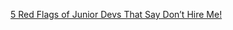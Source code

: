 [5 Red Flags of Junior Devs That Say Don’t Hire Me!]([https://example.com](https://www.youtube.com/watch?v=hm5jt9Xr8lY))

